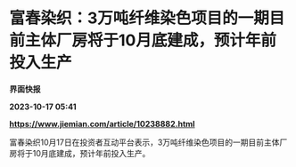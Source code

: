 # 富春染织：3万吨纤维染色项目的一期目前主体厂房将于10月底建成，预计年前投入生产
**界面快报**

**2023-10-17 05:41**

**https://www.jiemian.com/article/10238882.html**

富春染织10月17日在投资者互动平台表示，3万吨纤维染色项目的一期目前主体厂房将于10月底建成，预计年前投入生产。